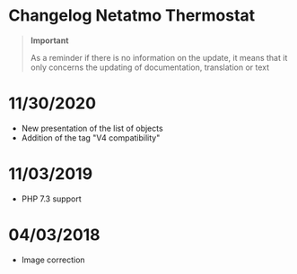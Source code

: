 # Changelog Netatmo Thermostat

>**Important**
>
>As a reminder if there is no information on the update, it means that it only concerns the updating of documentation, translation or text

# 11/30/2020

- New presentation of the list of objects
- Addition of the tag "V4 compatibility"

# 11/03/2019

- PHP 7.3 support

# 04/03/2018

- Image correction
